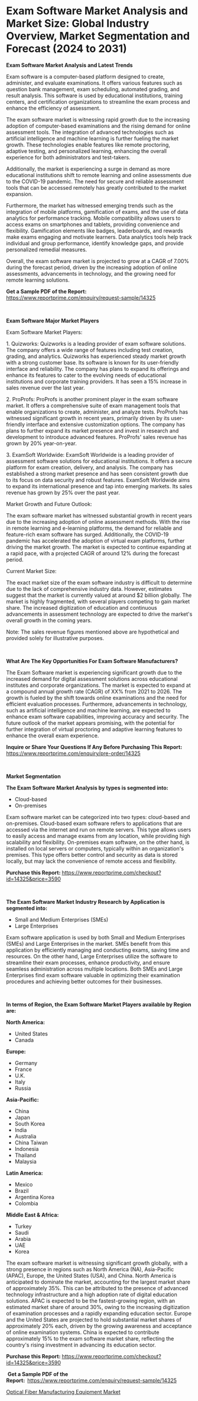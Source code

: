<p><h1>Exam Software Market Analysis and Market Size: Global Industry Overview, Market Segmentation and Forecast (2024 to 2031)</h1></p><p><strong>Exam Software Market Analysis and Latest Trends</strong></p>
<p><p>Exam software is a computer-based platform designed to create, administer, and evaluate examinations. It offers various features such as question bank management, exam scheduling, automated grading, and result analysis. This software is used by educational institutions, training centers, and certification organizations to streamline the exam process and enhance the efficiency of assessment.</p><p>The exam software market is witnessing rapid growth due to the increasing adoption of computer-based examinations and the rising demand for online assessment tools. The integration of advanced technologies such as artificial intelligence and machine learning is further fueling the market growth. These technologies enable features like remote proctoring, adaptive testing, and personalized learning, enhancing the overall experience for both administrators and test-takers.</p><p>Additionally, the market is experiencing a surge in demand as more educational institutions shift to remote learning and online assessments due to the COVID-19 pandemic. The need for secure and reliable assessment tools that can be accessed remotely has greatly contributed to the market expansion.</p><p>Furthermore, the market has witnessed emerging trends such as the integration of mobile platforms, gamification of exams, and the use of data analytics for performance tracking. Mobile compatibility allows users to access exams on smartphones and tablets, providing convenience and flexibility. Gamification elements like badges, leaderboards, and rewards make exams engaging and motivate learners. Data analytics tools help track individual and group performance, identify knowledge gaps, and provide personalized remedial measures.</p><p>Overall, the exam software market is projected to grow at a CAGR of 7.00% during the forecast period, driven by the increasing adoption of online assessments, advancements in technology, and the growing need for remote learning solutions.</p></p>
<p><strong>Get a Sample PDF of the Report:&nbsp;</strong> <a href="https://www.reportprime.com/enquiry/request-sample/14325">https://www.reportprime.com/enquiry/request-sample/14325</a></p>
<p>&nbsp;</p>
<p><strong>Exam Software Major Market Players</strong></p>
<p><p>Exam Software Market Players:</p><p>1. Quizworks: Quizworks is a leading provider of exam software solutions. The company offers a wide range of features including test creation, grading, and analytics. Quizworks has experienced steady market growth with a strong customer base. Its software is known for its user-friendly interface and reliability. The company has plans to expand its offerings and enhance its features to cater to the evolving needs of educational institutions and corporate training providers. It has seen a 15% increase in sales revenue over the last year.</p><p>2. ProProfs: ProProfs is another prominent player in the exam software market. It offers a comprehensive suite of exam management tools that enable organizations to create, administer, and analyze tests. ProProfs has witnessed significant growth in recent years, primarily driven by its user-friendly interface and extensive customization options. The company has plans to further expand its market presence and invest in research and development to introduce advanced features. ProProfs' sales revenue has grown by 20% year-on-year.</p><p>3. ExamSoft Worldwide: ExamSoft Worldwide is a leading provider of assessment software solutions for educational institutions. It offers a secure platform for exam creation, delivery, and analysis. The company has established a strong market presence and has seen consistent growth due to its focus on data security and robust features. ExamSoft Worldwide aims to expand its international presence and tap into emerging markets. Its sales revenue has grown by 25% over the past year.</p><p>Market Growth and Future Outlook:</p><p>The exam software market has witnessed substantial growth in recent years due to the increasing adoption of online assessment methods. With the rise in remote learning and e-learning platforms, the demand for reliable and feature-rich exam software has surged. Additionally, the COVID-19 pandemic has accelerated the adoption of virtual exam platforms, further driving the market growth. The market is expected to continue expanding at a rapid pace, with a projected CAGR of around 12% during the forecast period.</p><p>Current Market Size:</p><p>The exact market size of the exam software industry is difficult to determine due to the lack of comprehensive industry data. However, estimates suggest that the market is currently valued at around $2 billion globally. The market is highly fragmented, with several players competing to gain market share. The increased digitization of education and continuous advancements in assessment technology are expected to drive the market's overall growth in the coming years.</p><p>Note: The sales revenue figures mentioned above are hypothetical and provided solely for illustrative purposes.</p></p>
<p>&nbsp;</p>
<p><strong>What Are The Key Opportunities For Exam Software Manufacturers?</strong></p>
<p><p>The Exam Software market is experiencing significant growth due to the increased demand for digital assessment solutions across educational institutes and corporate organizations. The market is expected to expand at a compound annual growth rate (CAGR) of XX% from 2021 to 2026. The growth is fueled by the shift towards online examinations and the need for efficient evaluation processes. Furthermore, advancements in technology, such as artificial intelligence and machine learning, are expected to enhance exam software capabilities, improving accuracy and security. The future outlook of the market appears promising, with the potential for further integration of virtual proctoring and adaptive learning features to enhance the overall exam experience.</p></p>
<p><strong>Inquire or Share Your Questions If Any Before Purchasing This Report:</strong> <a href="https://www.reportprime.com/enquiry/pre-order/14325">https://www.reportprime.com/enquiry/pre-order/14325</a></p>
<p>&nbsp;</p>
<p><strong>Market Segmentation</strong></p>
<p><strong>The Exam Software Market Analysis by types is segmented into:</strong></p>
<p><ul><li>Cloud-based</li><li>On-premises</li></ul></p>
<p><p>Exam software market can be categorized into two types: cloud-based and on-premises. Cloud-based exam software refers to applications that are accessed via the internet and run on remote servers. This type allows users to easily access and manage exams from any location, while providing high scalability and flexibility. On-premises exam software, on the other hand, is installed on local servers or computers, typically within an organization's premises. This type offers better control and security as data is stored locally, but may lack the convenience of remote access and flexibility.</p></p>
<p><strong>Purchase this Report:&nbsp;</strong><a href="https://www.reportprime.com/checkout?id=14325&price=3590">https://www.reportprime.com/checkout?id=14325&price=3590</a></p>
<p>&nbsp;</p>
<p><strong>The Exam Software Market Industry Research by Application is segmented into:</strong></p>
<p><ul><li>Small and Medium Enterprises (SMEs)</li><li>Large Enterprises</li></ul></p>
<p><p>Exam software application is used by both Small and Medium Enterprises (SMEs) and Large Enterprises in the market. SMEs benefit from this application by efficiently managing and conducting exams, saving time and resources. On the other hand, Large Enterprises utilize the software to streamline their exam processes, enhance productivity, and ensure seamless administration across multiple locations. Both SMEs and Large Enterprises find exam software valuable in optimizing their examination procedures and achieving better outcomes for their businesses.</p></p>
<p>&nbsp;</p>
<p><strong>In terms of Region, the Exam Software Market Players available by Region are:</strong></p>
<p>
    <p> <strong> North America: </strong>
        <ul>
            <li>United States</li>
            <li>Canada</li>
        </ul>
        </p> 
    <p> <strong> Europe: </strong>
        <ul>
            <li>Germany</li>
            <li>France</li>
            <li>U.K.</li>
            <li>Italy</li>
            <li>Russia</li>
        </ul>
        </p> 
    <p> <strong> Asia-Pacific: </strong>
        <ul>
            <li>China</li>
            <li>Japan</li>
            <li>South Korea</li>
            <li>India</li>
            <li>Australia</li>
            <li>China Taiwan</li>
            <li>Indonesia</li>
            <li>Thailand</li>
            <li>Malaysia</li>
        </ul>
        </p> 
    <p> <strong> Latin America: </strong>
        <ul>
            <li>Mexico</li>
            <li>Brazil</li>
            <li>Argentina Korea</li>
            <li>Colombia</li>
        </ul>
        </p> 
    <p> <strong> Middle East & Africa: </strong>
        <ul>
            <li>Turkey</li>
            <li>Saudi</li>
            <li>Arabia</li>
            <li>UAE</li>
            <li>Korea</li>
        </ul>
    </p>
    </p>
<p><p>The exam software market is witnessing significant growth globally, with a strong presence in regions such as North America (NA), Asia-Pacific (APAC), Europe, the United States (USA), and China. North America is anticipated to dominate the market, accounting for the largest market share of approximately 35%. This can be attributed to the presence of advanced technology infrastructure and a high adoption rate of digital education solutions. APAC is expected to be the fastest-growing region, with an estimated market share of around 30%, owing to the increasing digitization of examination processes and a rapidly expanding education sector. Europe and the United States are projected to hold substantial market shares of approximately 20% each, driven by the growing awareness and acceptance of online examination systems. China is expected to contribute approximately 15% to the exam software market share, reflecting the country's rising investment in advancing its education sector.</p></p>
<p><strong>Purchase this Report: </strong><a href="https://www.reportprime.com/checkout?id=14325&price=3590">https://www.reportprime.com/checkout?id=14325&price=3590</a></p>
<p>&nbsp;<strong>Get a Sample PDF of the Report:&nbsp;&nbsp;</strong><a href="https://www.reportprime.com/enquiry/request-sample/14325">https://www.reportprime.com/enquiry/request-sample/14325</a></p>
<p><strong></strong></p>
<p><p><a href="https://www.linkedin.com/pulse/optical-fiber-manufacturing-equipment-market-research-report-ssuue?trackingId=LbHFeGXmSOegh9vXPtKQRg%3D%3D">Optical Fiber Manufacturing Equipment Market</a></p></p>